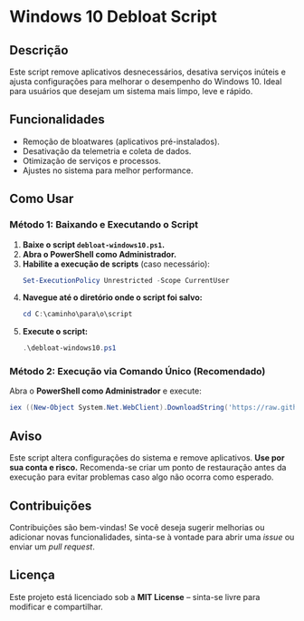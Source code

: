 
# Windows 10 Debloat Script

## Descrição

Este script remove aplicativos desnecessários, desativa serviços inúteis e ajusta configurações para melhorar o desempenho do Windows 10. Ideal para usuários que desejam um sistema mais limpo, leve e rápido.

## Funcionalidades

- Remoção de bloatwares (aplicativos pré-instalados).
- Desativação da telemetria e coleta de dados.
- Otimização de serviços e processos.
- Ajustes no sistema para melhor performance.

## Como Usar

### Método 1: Baixando e Executando o Script

1. **Baixe o script `debloat-windows10.ps1`.**
2. **Abra o PowerShell como Administrador.**
3. **Habilite a execução de scripts** (caso necessário):
   ```powershell
   Set-ExecutionPolicy Unrestricted -Scope CurrentUser
   ```
4. **Navegue até o diretório onde o script foi salvo:**
   ```powershell
   cd C:\caminho\para\o\script
   ```
5. **Execute o script:**
   ```powershell
   .\debloat-windows10.ps1
   ```

### Método 2: Execução via Comando Único (Recomendado)

Abra o **PowerShell como Administrador** e execute:
```powershell
iex ((New-Object System.Net.WebClient).DownloadString('https://raw.githubusercontent.com/rivaed/Windows10-Debloat/main/debloat-windows10.ps1'))
```

## Aviso

Este script altera configurações do sistema e remove aplicativos. **Use por sua conta e risco.** Recomenda-se criar um ponto de restauração antes da execução para evitar problemas caso algo não ocorra como esperado.

## Contribuições

Contribuições são bem-vindas! Se você deseja sugerir melhorias ou adicionar novas funcionalidades, sinta-se à vontade para abrir uma *issue* ou enviar um *pull request*.

## Licença

Este projeto está licenciado sob a **MIT License** – sinta-se livre para modificar e compartilhar.

